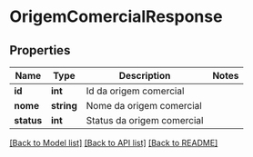 # OrigemComercialResponse

## Properties
Name | Type | Description | Notes
------------ | ------------- | ------------- | -------------
**id** | **int** | Id da origem comercial | 
**nome** | **string** | Nome da origem comercial | 
**status** | **int** | Status da origem comercial | 

[[Back to Model list]](../README.md#documentation-for-models) [[Back to API list]](../README.md#documentation-for-api-endpoints) [[Back to README]](../README.md)


